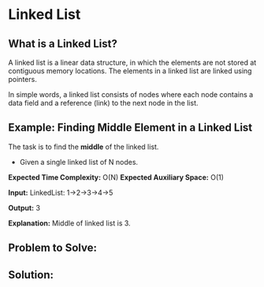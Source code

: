 # Linked List

## What is a Linked List?

A linked list is a linear data structure, in which the elements are not stored at contiguous memory locations.
The elements in a linked list are linked using pointers.

In simple words, a linked list consists of nodes where each node contains a data field and a reference (link)
to the next node in the list.

## Example: Finding Middle Element in a Linked List

The task is to find the **middle** of the linked list.

* Given a single linked list of N nodes.

**Expected Time Complexity:** O(N)
**Expected Auxiliary Space:** O(1) 

**Input:**
LinkedList: 1->2->3->4->5

**Output:** 3

**Explanation:**
Middle of linked list is 3.

## Problem to Solve:

## Solution: